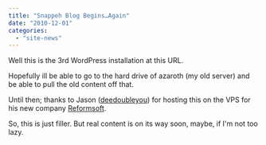 ```yaml
---
title: "Snappeh Blog Begins…Again"
date: "2010-12-01"
categories: 
  - "site-news"
---
```


Well this is the 3rd WordPress installation at this URL.

Hopefully ill be able to go to the hard drive of azaroth (my old server) and be able to pull the old content off that.

Until then; thanks to Jason ([deedoubleyou](http://deedoubleyou.net)) for hosting this on the VPS for his new company [Reformsoft](http://reformsoft.org).

So, this is just filler. But real content is on its way soon, maybe, if I'm not too lazy.
